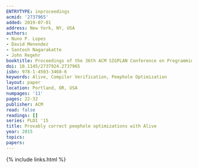 ```yaml
---
ENTRYTYPE: inproceedings
acmid: '2737965'
added: 2019-07-01
address: New York, NY, USA
authors:
- Nuno P. Lopes
- David Menendez
- Santosh Nagarakatte
- John Regehr
booktitle: Proceedings of the 36th ACM SIGPLAN Conference on Programming Language Design and Implementation
doi: 10.1145/2737924.2737965
isbn: 978-1-4503-3468-6
keywords: Alive, Compiler Verification, Peephole Optimization
layout: paper
location: Portland, OR, USA
numpages: '11'
pages: 22-32
publisher: ACM
read: false
readings: []
series: PLDI '15
title: Provably correct peephole optimizations with Alive
year: 2015
topics:
papers:
---
```


{% include links.html %}
